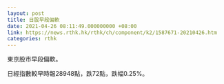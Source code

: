 ```yaml
---
layout: post
title: 日股早段偏軟
date: 2021-04-26 08:11:49.000000000 +08:00
link: https://news.rthk.hk/rthk/ch/component/k2/1587671-20210426.htm
categories: rthk
---
```


東京股市早段偏軟。

日經指數較早時報28948點，跌72點，跌幅0.25%。
